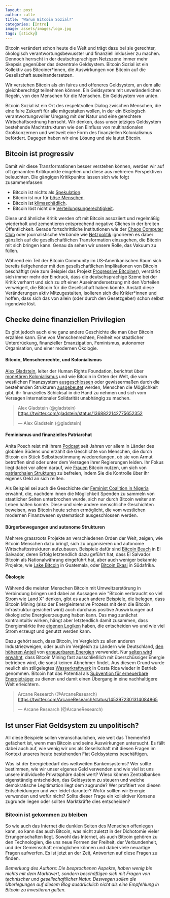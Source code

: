 ```yaml
---
layout: post
author: calle
title: "Warum Bitcoin Sozial?"
categories: [Intro]
image: assets/images/logo.jpg
tags: [sticky]
---
```


Bitcoin verändert schon heute die Welt und trägt dazu bei sie gerechter, ökologisch verantwortungsbewusster und finanziell inklusiver zu machen. Dennoch herrscht in der deutschsprachigen Netzszene immer mehr Skepsis gegenüber das dezentrale Geldsystem. Bitcoin Sozial ist ein Kollektiv aus Bitcoiner\*innen, die Auswirkungen von Bitcoin auf die Gesellschaft auseinandersetzen.

Wir verstehen Bitcoin als ein faires und offeneres Geldsystem, an dem alle gleichberechtigt teilnehmen können. Ein Geldsystem mit unveränderlichen Regeln, von den Menschen für die Menschen. Ein Geldsystem von unten.

Bitcoin Sozial ist ein Ort des respektvollen Dialog zwischen Menschen, die eine faire Zukunft für alle mitgestalten wollen, in der ein ökologisch verantwortungsvoller Umgang mit der Natur und eine gerechtere Wirtschaftsordnung herrscht. Wir denken, dass unser jetziges Geldsystem bestehende Machtstrukturen wie den Einfluss von multinationalen Großkonzernen und weltweit eine Form des finanziellen Kolonialismus befördert. Dagegen haben wir eine Lösung und sie lautet Bitcoin.

## Bitcoin ist progressiv

Damit wir diese Transformationen besser verstehen können, werden wir auf oft genannten Kritikpunkte eingehen und diese aus mehreren Perspektiven beleuchten. Die gängigen Kritikpunkte lassen sich wie folgt zusammenfassen:

- Bitcoin ist nichts als [Spekulation][jacobin-ponzi].
- Bitcoin ist nur für [böse Menschen][volksverpetzer-nazi].
- Bitcoin ist [klimaschädlich][netzpolitik-stromverbrauch].
- Bitcoin löst nicht die [Verteilungsungerechtigkeit][wsj-wealth-distribution].

Diese und ähnliche Kritik werden oft mit Bitcoin assoziiert und regelmäßig wiederholt und zementieren entsprechend negative Cliches in der breiten Öffentlichkeit. Gerade fortschrittliche Institutionen wie der [Chaos Computer Club][ccc-blockchain102] oder journalistische Verbände wie [Netzpolitik][netzpolitik-stromverbrauch] ignorieren es dabei gänzlich auf die gesellschaftlichen Transformation einzugehen, die Bitcoin mit sich bringen kann. Genau da sehen wir unsere Rolle, das Vakuum zu füllen.

Während ein Teil der Bitcoin Community im US-Amerikanischen Raum sich bereits tiefgehender mit den gesellschaftlichen Implikationen von Bitcoin beschäftigt (wie zum Beispiel das Projekt [Progressive Bitcoiner][progressive-bitcoiner]), verstärkt sich immer mehr der Eindruck, dass die deutschsprachige Szene bei der Kritik verharrt und sich zu oft einer Auseinandersetzung mit den Vorteilen verweigert, die Bitcoin für die Gesellschaft haben könnte. Anstatt diese Veränderungen aktiv Mitzugestalten, isolieren sich die Krikier\*innen und hoffen, dass sich das von allein (oder durch den Gesetzgeber) schon selbst irgendwie löst.

## Checke deine finanziellen Privilegien

Es gibt jedoch auch eine ganz andere Geschichte die man über Bitcoin erzählen kann. Eine von Menschenrechten, Freiheit vor staatlicher Unterdrückung, finanzieller Emanzipation, Feminismus, autonomer Organisation, und einer modernen Ökologie.

#### Bitcoin, Menschenrechte, und Kolonialismus

[Alex Gladstein][alex-gladstein-bitcoin-magazine], leiter der Human Rights Foundation, berichtet über [monetären Kolonialismus](https://bitcoinmagazine.com/culture/bitcoin-a-currency-of-decolonization) und wie Bitcoin in Orten der Welt, die vom westlichen Finanzsystem [ausgeschlossen](https://bitcoinmagazine.com/culture/bitcoin-financial-freedom-in-afghanistan) oder gewissermaßen durch die bestehenden Strukturen [ausgebeutet](https://bitcoinmagazine.com/culture/check-your-financial-privilege) werden, Menschen die Möglichkeit gibt, ihr finanzielles Schicksal in die Hand zu nehmen und sich vom Versagen internationaler Solidarität unabhängig zu machen.

<blockquote class="twitter-tweet" data-lang="en"><p lang="en" dir="ltr">Alex Gladstein (@gladstein) <a href="https://twitter.com/gladstein/status/1368822142775652352">https://twitter.com/gladstein/status/1368822142775652352</a></p>&mdash; Alex Gladstein (@gladstein) <a href="https://twitter.com/gladstein/status/1368822142775652352"></a></blockquote>
<script async="" src="//platform.twitter.com/widgets.js" charset="utf-8"></script>

#### Feminismus und finanzielles Patriarchat

Anita Posch reist mit ihrem [Podcast][anita-posch-podcast] seit Jahren vor allem in Länder des globalen Südens und erzählt die Geschichte von Menschen, die durch Bitcoin ein Stück Selbstbestimmung wiedererlangen, ob sie von Armut betroffen sind oder unter dem Versagen ihrer Regierungen leiden. Ihr Fokus liegt dabei vor allem darauf, wie [Frauen][der-standard-afghanistan] Bitcoin nutzen, um sich von [patriarchalen Strukturen][anita-patriarchy] zu befreien, indem Sie die Kontrolle über ihr eigenes Geld an sich reißen.

Als Beispiel sei auch die Geschichte der [Feminist Coalition in Nigeria][feminist-coalition] erwähnt, die, nachdem ihnen die Möglichkeit Spenden zu sammeln von staatlicher Seiten unterbrochen wurde, sich nur durch Bitcoin weiter am Leben halten konnte. Diese und viele andere menschliche Geschichten beweisen, was Bitcoin heute schon ermöglicht, die vom westlichen modernen Finanzwesen systematisch ausgeschlossen werden.

#### Bürgerbewegungen und autonome Strukturen

Mehrere grassroots Projekte an verschiedenen Orden der Welt, zeigen, wie Bitcoin Menschen dazu bringt, sich zu organisieren und autonome Wirtschaftsstrukturen aufzubauen. Beispiele dafür sind [Bitcoin Beach][bitcoin-beach] in El Salvador, deren Erfolg letztendlich dazu geführt hat, dass El Salvador Bitcoin als Nationalwährung eingeführt hat, aber auch weniger bekannte Projekte, wie [Lake Bitcoin][lake-bitcoin] in Guatemala, oder [Bitcoin Ekasi][bitcoin-ekasi] in Südafrika.

#### Ökologie

Während die meisten Menschen Bitcoin mit Umweltzerstörung in Verbindung bringen und dabei an Aussagen wie "Bitcoin verbraucht so viel Strom wie Land X" denken, gibt es auch andere Beispiele, die belegen, dass Bitcoin Mining (also der Energieintensive Prozess mit dem die Bitcoin Infrastruktur gesichert wird) auch durchaus positive Auswirkungen auf ökologische Energieerzeugung haben kann. Das mag zunächst kontraintuitiv wirken, hängt aber letztendlich damit zusammen, dass Energiemärkte ihre [eigenen Logiken][nic-carter-mining] haben, die entscheiden wo und wie viel Strom erzeugt und genutzt werden kann.

Dazu gehört auch, dass Bitcoin, im Vergleich zu allen anderen Industriezweigen, oder auch im Vergleich zu Ländern wie Deutschland, [den höheren Anteil][energy-mix] von [erneuerbaren Energien](https://twitter.com/ArcaneResearch/status/1453972301314084865) verwendet. Nur [selten wird erwähnt][bitcoin-verstehen-stefanwouldgo], dass Bitcoin Mining fast ausschließlich mit überschüssiger Energie betrieben wird, die sonst keinen Abnehmer findet. Aus diesem Grund wurde neulich ein stillgelegtes [Wasserkraftwerk](https://www.reuters.com/technology/costa-rica-hydro-plant-gets-new-lease-life-crypto-mining-2022-01-11/) in Costa Rica wieder in Betrieb genommen. Bitcoin hat das Potential als [Subvention für erneuerbare Energieträger][arcane-energy-transition] zu dienen und damit einen Übergang in eine nachhaltigere Welt erleichtern.

<blockquote class="twitter-tweet" data-lang="en"><p lang="en" dir="ltr">Arcane Research (@ArcaneResearch) <a href="https://twitter.com/ArcaneResearch/status/1453972301314084865">https://twitter.com/ArcaneResearch/status/1453972301314084865</a></p>&mdash; Arcane Research (@ArcaneResearch) <a href="https://twitter.com/ArcaneResearch/status/1453972301314084865"></a></blockquote>
<script async="" src="//platform.twitter.com/widgets.js" charset="utf-8"></script>

## Ist unser Fiat Geldsystem zu unpolitisch?

All diese Beispiele sollen veranschaulichen, wie weit das Themenfeld gefächert ist, wenn man Bitcoin und seine Auswirkungen untersucht. Es fällt dabei auch auf, wie wenig wir uns als Gesellschaft mit diesen Fragen im Kontext unseres heute bestehenden Fiat Geldsystems beschäftigen.

Was ist der Energiebedarf des weltweiten Bankensystems? Wer sollte bestimmen, wie wir unser eigenes Geld verwenden und wie viel ist uns unsere individuelle Privatsphäre dabei wert? Wieso können Zentralbanken eigenständig entscheiden, das Geldsystem zu steuern und welche demokratische Legitimation liegt dem zugrunde? Wer profitiert von diesen Entscheidungen und wer leidet darunter? Wofür sollten wir Energie verwenden und wofür nicht? Sollte dieser Frage ein kollektiver Konsens zugrunde liegen oder sollten Marktkräfte dies entscheiden?

### Bitcoin ist gekommen zu bleiben

So wie auch das Internet die dunklen Seiten des Menschen offenlegen kann, so kann das auch Bitcoin, was nicht zuletzt in der Dichotomie vieler Errungenschaften liegt. Sowohl das Internet, als auch Bitcoin gehören zu den Technologien, die uns neue Formen der Freiheit, der Verbundenheit, und der Gemeinschaft ermöglichen können und dabei viele neuartige Fragen aufwerfen. Es ist jetzt an der Zeit, Antworten auf diese Fragen zu finden.

_Bemerkung des Authors: Die besprochenen Aspekte, haben wenig bis nichts mit dem Marktwert, sondern beschäftigen sich mit Fragen von technischer und gesellschaftlicher Natur. Deswegen sollen die Überlegungen auf diesem Blog ausdrücklich nicht als eine Empfehlung in Bitcoin zu investieren gelten._

[progressive-bitcoiner]: https://theprogressivebitcoiner.com/
[volksverpetzer-nazi]: https://www.volksverpetzer.de/aktuelles/bitcoin-rechtsextrem/
[netzpolitik-stromverbrauch]: https://netzpolitik.org/2022/besetzt-die-blockchain-ende-kryptogelaende/
[ccc-blockchain102]: https://streaming.media.ccc.de/rc3/relive/460
[alex-gladstein-bitcoin-magazine]: https://bitcoinmagazine.com/authors/alexgladstein
[anita-posch-podcast]: https://bitcoinundco.com/en/
[bitcoin-verstehen-stefanwouldgo]: https://bitcoinverstehen.info/episode-89-stromverbrauch-energie-stefan/
[bitcoin-magazine-unions]: https://bitcoinmagazine.com/business/a-case-for-unions-and-bitcoin
[feminist-coalition]: https://bitcoinmagazine.com/culture/nigerian-protest-group-finds-sovereign-lifeline-in-bitcoin
[bitcoin-beach]: https://www.bitcoinbeach.com/
[lake-bitcoin]: https://twitter.com/LakeBitcoin
[bitcoin-ekasi]: https://twitter.com/BitcoinEkasi
[nic-carter-mining]: https://www.newsweek.com/bitcoin-mining-americas-most-misunderstood-industry-opinion-1669892
[arcane-energy-transition]: https://www.research.arcane.no/blog/bitcoin-mining-demand-response
[energy-mix]: https://markets.businessinsider.com/news/stocks/bitcoin-mining-vs--the-world--btc-leads-sustainable-energy-10668469
[wsj-wealth-distribution]: https://www.wsj.com/articles/bitcoins-one-percent-controls-lions-share-of-the-cryptocurrencys-wealth-11639996204
[jacobin-ponzi]: https://jacobinmag.com/2022/01/cryptocurrency-scam-blockchain-bitcoin-economy-decentralization
[anita-patriarchy]: https://www.youtube.com/watch?v=TcocGqqUt3E
[der-standard-afghanistan]: https://www.derstandard.de/story/2000130355239/afghanistan-per-bitcoin-zum-ticket-in-die-freiheit
